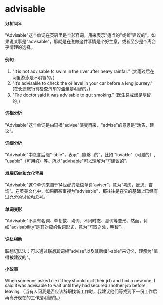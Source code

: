# advisable

#### 分析词义

  

"Advisable"这个单词在英语里是个形容词，用来表示"适当的"或者"建议的"。如果说某事是"advisable"，那就是在说做这件事情是个好主意，或者至少是个离合乎情理的选择。

  

#### 例句

  

1.  "It is not advisable to swim in the river after heavy rainfall." (大雨过后在河里游泳是不明智的。)
2.  "It's advisable to check the oil level in your car before a long journey." (在长途旅行前检查汽车的油量是明智的。)
3.  "The doctor said it was advisable to quit smoking." (医生说戒烟是明智的。)

  

#### 词根分析

  

"Advisable"这个单词是由词根"advise"演变而来，"advise"的意思是“劝告，建议”。

  

#### 词缀分析

  

"Advisable"中包含后缀"-able"，表示“...能够...的”，比如 "lovable"（可爱的）, "usable"（可用的）等。所以"advisable"可以理解为“可建议的”。

  

#### 发展历史和文化背景

  

"Advisable"这个单词来自于14世纪的法语单词“aviser”，意为“考虑，反思，咨询”。在英美文化中，如果把某事视为"advisable"，那往往是在它的基础上已经有过充分的讨论和思考。

  

#### 单词变形

  

"Advisable"不具有名词、单复数、动词、不同时态、副词等变形。然而，例如"advisability"是其对应的名词形式，意为“可取之处，明智”。

  

#### 记忆辅助

  

联想记忆法：可以通过联想其词根"advise"以及其后缀"-able"来记忆，理解为"值得被建议的"。

  

#### 小故事

  

When someone asked me if they should quit their job and find a new one, I said it was advisable to wait until they had secured another job before leaving.（当有人问我是否应该辞职找新工作时，我建议他们等找到下一份工作后再离开现在的工作是明智的。）
